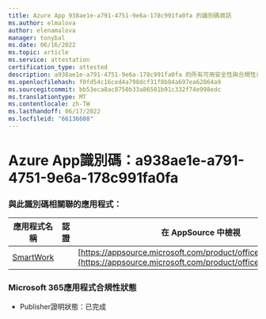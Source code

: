 ```yaml
---
title: Azure App 938ae1e-a791-4751-9e6a-178c991fa0fa 的識別碼資訊
ms.author: elmalova
author: elenamalova
manager: tonybal
ms.date: 06/16/2022
ms.topic: article
ms.service: attestation
certification_type: attested
description: a938ae1e-a791-4751-9e6a-178c991fa0fa 的所有可用安全性與合規性資訊。
ms.openlocfilehash: f0fd54c16ced4a798dcf31f8b84a697ea62864a9
ms.sourcegitcommit: bb53eca8ac8750b33a86501b91c332f74e998edc
ms.translationtype: MT
ms.contentlocale: zh-TW
ms.lasthandoff: 06/17/2022
ms.locfileid: "66136608"
---
```

# <a name="azure-app-id-a938ae1e-a791-4751-9e6a-178c991fa0fa"></a>Azure App識別碼：a938ae1e-a791-4751-9e6a-178c991fa0fa


### <a name="apps-associated-with-this-id"></a>與此識別碼相關聯的應用程式：
| **應用程式名稱** | **認證** | **在 AppSource 中檢視** |
|--------------|---------------|-----------------------|
| [SmartWork](../forward/WA200001149.md) |  | [https://appsource.microsoft.com/product/office/WA200001149](https://appsource.microsoft.com/product/office/WA200001149) |

### <a name="microsoft-365-app-compliance-status"></a>Microsoft 365應用程式合規性狀態
- Publisher證明狀態：已完成
